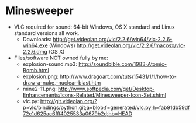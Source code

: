 # Minesweeper

- VLC required for sound: 64-bit Windows, OS X standard and Linux standard versions all work.
  - Downloads: http://get.videolan.org/vlc/2.2.6/win64/vlc-2.2.6-win64.exe (Windows) http://get.videolan.org/vlc/2.2.6/macosx/vlc-2.2.6.dmg (OS X)
- Files/software NOT owned fully by me:
  - explosion-sound.mp3: http://soundbible.com/1983-Atomic-Bomb.html
  - explosion.png: http://www.dragoart.com/tuts/15431/1/1/how-to-draw-a-nuke,-nuclear-blast.htm
  - mine2-11.png: http://www.softpedia.com/get/Desktop-Enhancements/Icons-Related/Minesweeper-Icon-Set.shtml
  - vlc.py: http://git.videolan.org/?p=vlc/bindings/python.git;a=blob;f=generated/vlc.py;h=fab91db59df72c1d625ac6fff4025533a0679b2d;hb=HEAD